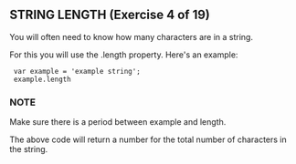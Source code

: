## STRING LENGTH (Exercise 4 of 19)

  You will often need to know how many characters are in a string.

  For this you will use the .length property. Here's an example:

     var example = 'example string';
     example.length

 ### NOTE

  Make sure there is a period between example and length.

  The above code will return a number for the total number of characters in
  the string.
